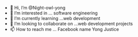 - 👋 Hi, I’m @Night-owl-yong
- 👀 I’m interested in ... software engineering 
- 🌱 I’m currently learning ...web development 
- 💞️ I’m looking to collaborate on ...web development projects
- 📫 How to reach me ... Facebook name Yong Justice 

<!---
Night-owl-yong/Night-owl-yong is a ✨ special ✨ repository because its `README.md` (this file) appears on your GitHub profile.
You can click the Preview link to take a look at your changes.
--->
